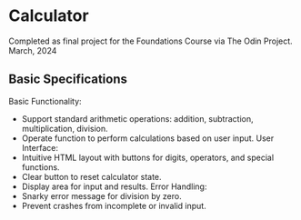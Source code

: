 # Calculator
Completed as final project for the Foundations Course via The Odin Project. 
March, 2024
## Basic Specifications
Basic Functionality:
- Support standard arithmetic operations: addition, subtraction, multiplication, division.
- Operate function to perform calculations based on user input.
User Interface:
- Intuitive HTML layout with buttons for digits, operators, and special functions.
- Clear button to reset calculator state.
- Display area for input and results.
Error Handling:
- Snarky error message for division by zero.
- Prevent crashes from incomplete or invalid input.

